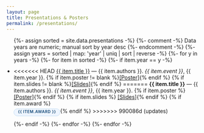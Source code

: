 ```yaml
---
layout: page
title: Presentations & Posters
permalink: /presentations/
---
```


<style>
/* Scoped styles for presentations page */
ul.presentations-list { padding-left: 1.2rem; }
ul.presentations-list li { margin: .75rem 0; }
.award-badge {
  display: inline-block;
  margin-top: .3rem;
  padding: 3px 10px 4px;
  font-size: 0.65rem;
  font-weight: 600;
  letter-spacing: .5px;
  text-transform: uppercase;
  background: #eef5ff;
  color: #0f4573;
  border: 1px solid #c2ddf3;
  border-radius: 999px;
  line-height: 1;
}
</style>

<ul class="presentations-list">
{%- assign sorted = site.data.presentations -%}
{%- comment -%} Data years are numeric; manual sort by year desc {%- endcomment -%}
{%- assign years = sorted | map: 'year' | uniq | sort | reverse -%}
{%- for y in years -%}
  {%- for item in sorted -%}
    {%- if item.year == y -%}
  <li>
<<<<<<< HEAD
    <a href="{{ item.url | relative_url }}">{{ item.title }}</a> — {{ item.authors }}. <em>{{ item.event }}</em>, {{ item.year }}.
    {% if item.poster != blank %}<a href="{{ item.poster | relative_url }}">[Poster]</a>{% endif %}
    {% if item.slides != blank %}<a href="{{ item.slides | relative_url }}">[Slides]</a>{% endif %}
=======
    <strong>{{ item.title }}</strong> — {{ item.authors }}. <em>{{ item.event }}</em>, {{ item.year }}.
    {% if item.poster %} <a href="{{ item.poster | relative_url }}">[Poster]</a>{% endif %}
    {% if item.slides %} <a href="{{ item.slides | relative_url }}">[Slides]</a>{% endif %}
    {% if item.award %}<br><span class="award-badge" aria-label="Award received">{{ item.award }}</span>{% endif %}
>>>>>>> 990086d (updates)
  </li>
    {%- endif -%}
  {%- endfor -%}
{%- endfor -%}
</ul>
